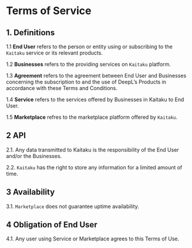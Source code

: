 # Terms of Service

## 1. Definitions

1.1 **End User** refers to the person or entity using or subscribing to the `Kaitaku` service or its relevant products.

1.2 **Businesses** refers to the providing services on `Kaitaku` platform.

1.3  **Agreement** refers to the agreement between End User and Businesses concerning the subscription to and the use of DeepL’s Products in accordance with these Terms and Conditions.

1.4  **Service** refers to the services offered by Businesses in Kaitaku to End User.

1.5  **Marketplace** refres to the marketplace platform offered by `Kaitaku`.

## 2 API

2.1. Any data transmitted to Kaitaku is the responsibility of the End User and/or the Businesses.

2.2. `Kaitaku` has the right to store any information for a limited amount of time. 

## 3 Availability

3.1. `Marketplace` does not guarantee uptime availability.

## 4 Obligation of End User

4.1. Any user using Service or Marketplace agrees to this Terms of Use.

